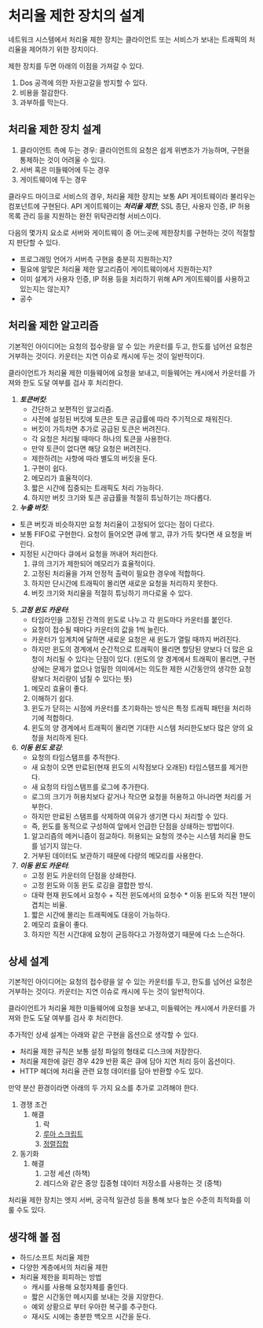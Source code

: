 처리율 제한 장치의 설계
=

네트워크 시스템에서 처리율 제한 장치는 클라이언트 또는 서비스가 보내는 트래픽의 처리율을 제어하기 위한 장치이다.

제한 장치를 두면 아래의 이점을 가져갈 수 있다.

1. Dos 공격에 의한 자원고갈을 방지할 수 있다.
2. 비용을 절감한다.
3. 과부하를 막는다.

처리율 제한 장치 설계
-
1. 클라이언트 측에 두는 경우: 클라이언트의 요청은 쉽게 위변조가 가능하며, 구현을 통제하는 것이 어려울 수 있다.
2. 서버 혹은 미들웨어에 두는 경우
3. 게이트웨이에 두는 경우

클라우드 마이크로 서비스의 경우, 처리율 제한 장치는 보통 API 게이트웨이라 불리우는 컴포넌트에 구현된다.
API 게이트웨이는 ***처리율 제한***, SSL 종단, 사용자 인증, IP 허용 목록 관리 등을 지원하는 완전 위탁관리형 서비스이다.

다음의 몇가지 요소로 서버와 게이트웨이 중 어느곳에 제한장치를 구현하는 것이 적절할지 판단할 수 있다.
- 프로그래밍 언어가 서버측 구현을 충분히 지원하는지?
- 필요에 알맞은 처리율 제한 알고리즘이 게이트웨이에서 지원하는지?
- 이미 설계가 사용자 인증, IP 허용 등을 처리하기 위해 API 게이트웨이를 사용하고 있는지는 않는지?
- 공수

처리율 제한 알고리즘
-

기본적인 아이디어는 요청의 접수량을 알 수 있는 카운터를 두고, 한도를 넘어선 요청은 거부하는 것이다. 카운터는 지연 이슈로 캐시에 두는 것이 일반적이다.

클라이언트가 처리율 제한 미들웨어에 요청을 보내고, 미들웨어는 캐시에서 카운터를 가져와 한도 도달 여부를 검사 후 처리한다.

1. ***토큰버킷***:
    - 간단하고 보편적인 알고리즘.
    - 사전에 설정된 버킷에 토큰은 토큰 공급률에 따라 주기적으로 채워진다.
    - 버킷이 가득차면 추가로 공급된 토큰은 버려진다.
    - 각 요청은 처리될 때마다 하나의 토큰을 사용한다.
    - 만약 토큰이 없다면 해당 요청은 버려진다.
    - 제한하려는 사항에 따라 별도의 버킷을 둔다.
   1. 구현이 쉽다.
   2. 메모리가 효율적이다.
   3. 짧은 시간에 집중되는 트래픽도 처리 가능하다.
   4. 하지만 버킷 크기와 토큰 공급률을 적절히 튜닝하기는 까다롭다.
3. ***누출 버킷***:
 - 토큰 버킷과 비슷하지만 요청 처리율이 고정되어 있다는 점이 다르다.
 - 보통 FIFO로 구현한다. 요청이 들어오면 큐에 쌓고, 큐가 가득 찾다면 새 요청을 버린다.
 - 지정된 시간마다 큐에서 요청을 꺼내어 처리한다.
   1. 큐의 크기가 제한되어 메모리가 효율적이다.
   2. 고정된 처리율을 가져 안정적 출력이 필요한 경우에 적합하다.
   3. 하지만 단시간에 트래픽이 몰리면 새로운 요청을 처리하지 못한다.
   4. 버킷 크기와 처리율을 적절히 튜닝하기 까다로울 수 있다.
5. ***고정 윈도 카운터***:
   - 타임라인을 고정된 간격의 윈도로 나누고 각 윈도마다 카운터를 붙인다.
   - 요청이 접수될 때마다 카운터의 값을 1씩 늘린다.
   - 카운터가 임계치에 달하면 새로운 요청은 새 윈도가 열릴 때까지 버려진다.
   - 하지만 윈도의 경계에서 순간적으로 트래픽이 몰리면 할당된 양보다 더 많은 요청이 처리될 수 있다는 단점이 있다. (윈도의 양 경계에서 트래픽이 몰리면, 구현 상에는 문제가 없으나 엄밀한 의미에서는 의도한 제한 시간동안의 생각한 요청량보다 처리량이 넘칠 수 있다는 뜻)
   1. 메모리 효율이 좋다.
   2. 이해하기 쉽다.
   3. 윈도가 닫히는 시점에 카운터를 초기화하는 방식은 특정 트래픽 패턴을 처리하기에 적합하다.
   4. 윈도의 양 경계에서 트래픽이 몰리면 기대한 시스템 처리한도보다 많은 양의 요청을 처리하게 된다.
7. ***이동 윈도 로깅***:
   - 요청의 타임스탬프를 추적한다.
   - 새 요청이 오면 만료된(현재 윈도의 시작점보다 오래된) 타임스탬프를 제거한다.
   - 새 요청의 타임스탬프를 로그에 추가한다.
   - 로그의 크기가 허용치보다 같거나 작으면 요청을 허용하고 아니라면 처리를 거부한다.
   - 하지만 만료된 스탬프를 삭제하여 여유가 생기면 다시 처리할 수 있다.
   - 즉, 윈도를 동적으로 구성하여 앞에서 언급한 단점을 상쇄하는 방법이다.
   1. 알고리즘의 메커니즘이 점교하다. 허용되는 요청의 갯수는 시스템 처리율 한도를 넘기지 않는다.
   2. 거부된 데이터도 보관하기 때문에 다량의 메모리를 사용한다.
9. ***이동 윈도 카운터***:
   - 고정 윈도 카운터의 단점을 상쇄한다.
   - 고정 윈도와 이동 윈도 로깅을 결합한 방식.
   - 대략 현재 윈도에서 요청수 + 직전 윈도에서의 요청수 * 이동 윈도와 직전 1분이 겹치는 비율.
   1. 짧은 시간에 몰리는 트래픽에도 대응이 가능하다.
   2. 메모리 효율이 좋다.
   3. 하지만 직전 시간대에 요청이 균등하다고 가정하였기 때문에 다소 느슨하다. 

상세 설계
-
기본적인 아이디어는 요청의 접수량을 알 수 있는 카운터를 두고, 한도를 넘어선 요청은 거부하는 것이다. 카운터는 지연 이슈로 캐시에 두는 것이 일반적이다.

클라이언트가 처리율 제한 미들웨어에 요청을 보내고, 미들웨어는 캐시에서 카운터를 가져와 한도 도달 여부를 검사 후 처리한다.

추가적인 상세 설계는 아래와 같은 구현을 옵션으로 생각할 수 있다.

- 처리율 제한 규칙은 보통 설정 파일의 형태로 디스크에 저장한다.
- 처리율 제한에 걸린 경우 429 반환 혹은 큐에 담아 지연 처리 등이 옵션이다.
- HTTP 헤더에 처리율 관련 요청 데이터를 담아 반환할 수도 있다.

만약 분산 환경이라면 아래의 두 가지 요소를 추가로 고려해야 한다.

1. 경쟁 조건
   1. 해결
      1. 락
      2. [루아 스크립트](https://ko.wikipedia.org/wiki/%EB%A3%A8%EC%95%84_(%ED%94%84%EB%A1%9C%EA%B7%B8%EB%9E%98%EB%B0%8D_%EC%96%B8%EC%96%B4))
      3. [정렬집합](https://velog.io/@hgs-study/redis-sorted-set)
2. 동기화
   1. 해결
      1. 고정 세션 (하책)
      2. 레디스와 같은 중앙 집중형 데이터 저장소를 사용하는 것 (중책)

처리율 제한 장치는 엣지 서버, 궁극적 일관성 등을 통해 보다 높은 수준의 최적화를 이룰 수도 있다.

생각해 볼 점
-
- 하드/소프트 처리율 제한
- 다양한 계층에서의 처리율 제한
- 처리율 제한을 회피하는 방법
  - 캐시를 사용해 요청자체를 줄인다.
  - 짧은 시간동안 메시지를 보내는 것을 지양한다.
  - 예외 상황으로 부터 우아한 복구를 추구한다.
  - 재시도 시에는 충분한 백오프 시간을 둔다.




